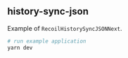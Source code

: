 ## history-sync-json

Example of `RecoilHistorySyncJSONNext`.

```bash
# run example application
yarn dev
```
